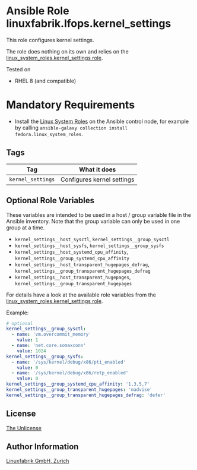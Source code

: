 # Ansible Role linuxfabrik.lfops.kernel_settings

This role configures kernel settings.

The role does nothing on its own and relies on the [linux_system_roles.kernel_settings role](https://github.com/linux-system-roles/kernel_settings).

Tested on

* RHEL 8 (and compatible)


# Mandatory Requirements

* Install the [Linux System Roles](https://linux-system-roles.github.io/) on the Ansible control node, for example by calling `ansible-galaxy collection install fedora.linux_system_roles`.


## Tags

| Tag               | What it does               |
| ---               | ------------               |
| `kernel_settings` | Configures kernel settings |


## Optional Role Variables

These variables are intended to be used in a host / group variable file in the Ansible inventory. Note that the group variable can only be used in one group at a time.

* `kernel_settings__host_sysctl`, `kernel_settings__group_sysctl`
* `kernel_settings__host_sysfs`, `kernel_settings__group_sysfs`
* `kernel_settings__host_systemd_cpu_affinity`, `kernel_settings__group_systemd_cpu_affinity`
* `kernel_settings__host_transparent_hugepages_defrag`, `kernel_settings__group_transparent_hugepages_defrag`
* `kernel_settings__host_transparent_hugepages`, `kernel_settings__group_transparent_hugepages`

For details have a look at the available role variables from the [linux_system_roles.kernel_settings role](https://github.com/linux-system-roles/kernel_settings/blob/master/README.md).

Example:
```yaml
# optional
kernel_settings__group_sysctl:
  - name: 'vm.overcommit_memory'
    value: 1
  - name: 'net.core.somaxconn'
    value: 1024
kernel_settings__group_sysfs:
  - name: '/sys/kernel/debug/x86/pti_enabled'
    value: 0
  - name: '/sys/kernel/debug/x86/retp_enabled'
    value: 0
kernel_settings__group_systemd_cpu_affinity: '1,3,5,7'
kernel_settings__group_transparent_hugepages: 'madvise'
kernel_settings__group_transparent_hugepages_defrag: 'defer'
```


## License

[The Unlicense](https://unlicense.org/)


## Author Information

[Linuxfabrik GmbH, Zurich](https://www.linuxfabrik.ch)
